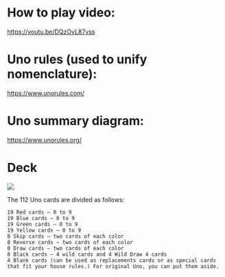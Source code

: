 
# How to play video:
https://youtu.be/DQzOvL87vss

# Uno rules (used to unify nomenclature): 
https://www.unorules.com/

# Uno summary diagram:
https://www.unorules.org/

# Deck
![](https://www.unorules.org/wp-content/uploads/2021/03/All-Uno-cards-how-many-cards-are-in-a-uno-deck.png)

The 112 Uno cards are divided as follows:

    19 Red cards – 0 to 9
    19 Blue cards – 0 to 9
    19 Green cards – 0 to 9
    19 Yellow cards – 0 to 9
    8 Skip cards – two cards of each color
    8 Reverse cards – two cards of each color
    8 Draw cards – two cards of each color
    8 Black cards – 4 wild cards and 4 Wild Draw 4 cards
    4 Blank cards (can be used as replacements cards or as special cards that fit your house rules.) For original Uno, you can put them aside.

